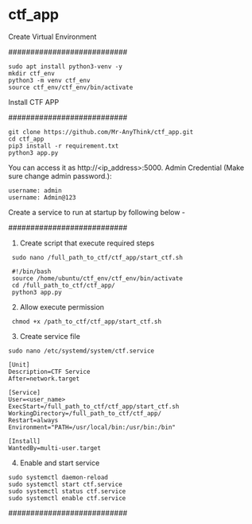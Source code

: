 # ctf_app

Create Virtual Environment

###########################

```
sudo apt install python3-venv -y
mkdir ctf_env
python3 -m venv ctf_env
source ctf_env/ctf_env/bin/activate
```
Install CTF APP

###########################
```
git clone https://github.com/Mr-AnyThink/ctf_app.git
cd ctf_app
pip3 install -r requirement.txt
python3 app.py
```

You can access it as http://<ip_address>:5000. Admin Credential (Make sure change admin password.):
```
username: admin
username: Admin@123
```

Create a service to run at startup by following below -

###########################
1. Create script that execute required steps

```
 sudo nano /full_path_to_ctf/ctf_app/start_ctf.sh

 #!/bin/bash
 source /home/ubuntu/ctf_env/ctf_env/bin/activate
 cd /full_path_to_ctf/ctf_app/
 python3 app.py
```
2. Allow execute permission
```
 chmod +x /path_to_ctf/ctf_app/start_ctf.sh
```
3. Create service file
```
sudo nano /etc/systemd/system/ctf.service

[Unit]
Description=CTF Service
After=network.target

[Service]
User=<user_name>
ExecStart=/full_path_to_ctf/ctf_app/start_ctf.sh
WorkingDirectory=/full_path_to_ctf/ctf_app/
Restart=always
Environment="PATH=/usr/local/bin:/usr/bin:/bin"

[Install]
WantedBy=multi-user.target
```
4. Enable and start service
```
sudo systemctl daemon-reload
sudo systemctl start ctf.service
sudo systemctl status ctf.service
sudo systemctl enable ctf.service

```
###########################
